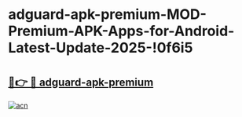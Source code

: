 # adguard-apk-premium-MOD-Premium-APK-Apps-for-Android-Latest-Update-2025-!0f6i5

# <h2><a href="https://gkiysq.esa.edu.pl?title=adguard-apk-premium&ref=0f6i5">🔗👉 🔴 adguard-apk-premium</a></h2>

[![acn](https://github.com/user-attachments/assets/0f9c940e-d8b0-45ae-aac7-cd30a18b3e1c)](https://gkiysq.esa.edu.pl?title=adguard-apk-premium&ref=0f6i5)

